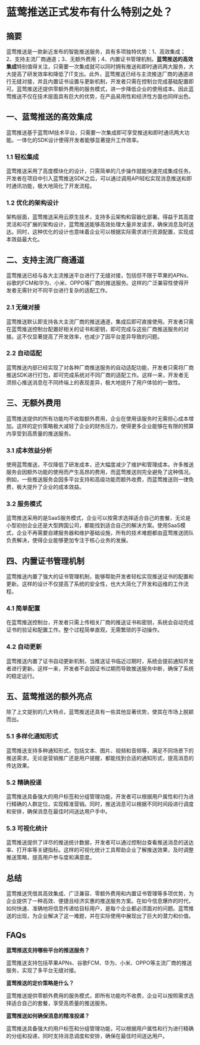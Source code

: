 # 蓝莺推送正式发布有什么特别之处？

## 摘要

蓝莺推送是一款新近发布的智能推送服务，具有多项独特优势：1、高效集成；2、支持主流厂商通道；3、无额外费用；4、内置证书管理机制。**蓝莺推送的高效集成**特别值得关注，只需要一次集成就可以同时拥有推送和即时通讯两大服务，大大提高了研发效率和降低了IT支出。此外，蓝莺推送已经与主流推送厂商的通道进行无缝对接，并且内置证书设置与更新机制，开发者只需在控制台完成基础配置即可。蓝莺推送还提供零额外费用的服务模式，进一步降低企业的使用成本。因此蓝莺推送不仅在技术层面具有巨大的优势，在产品易用性和经济性方面也同样出色。

## 一、蓝莺推送的高效集成

蓝莺推送基于蓝莺IM技术平台，只需要一次集成即可享受推送和即时通讯两大功能。一体化的SDK设计使得开发者能够显著提升工作效率。

### 1.1 轻松集成

蓝莺推送采用了高度模块化的设计，只需简单的几步操作就能快速完成集成任务。开发者在项目中引入蓝莺推送SDK之后，可以通过调用API轻松实现消息推送和即时通讯功能，极大地简化了开发流程。

### 1.2 优化的架构设计

架构层面，蓝莺推送采用云原生技术，支持多云架构和容器化部署。得益于其高度灵活和可扩展的架构设计，蓝莺推送能够高效处理大量并发请求，确保消息及时送达。同时，这种优化的设计也意味着企业可以根据实际需求进行资源配置，实现成本效益最大化。

## 二、支持主流厂商通道

蓝莺推送已经与各大主流推送平台进行了无缝对接，包括但不限于苹果的APNs、谷歌的FCM和华为、小米、OPPO等厂商的推送服务。这样的广泛兼容性使得开发者无需针对不同平台进行复杂的适配工作。

### 2.1 无缝对接

蓝莺推送默认即支持各大主流厂商的推送通道，集成后即可直接使用。开发者只需在蓝莺推送控制台配置好相关的证书和密钥，即可完成与这些厂商推送服务的对接。这不仅显著提高了开发效率，也减少了因平台差异导致的问题。

### 2.2 自动适配

蓝莺推送内部已经实现了对各种厂商推送服务的自动适配功能，开发者只需将厂商推送SDK进行打包，即可完成系统对不同厂商的适配工作。这样一来，开发者无须担心推送消息在不同终端上的表现差异，极大地提升了用户体验的一致性。

## 三、无额外费用

蓝莺推送提供的所有功能均不收取额外费用，企业在使用该服务时无需担心成本增加。这样的定价策略极大减轻了企业的财务压力，使得更多企业能够在有限的预算内享受到高质量的推送服务。

### 3.1 成本效益分析

使用蓝莺推送，不仅降低了研发成本，还大幅度减少了维护和管理成本。许多推送服务会因额外功能的使用而产生高昂的费用，而蓝莺推送则完全避免了这种情况。例如，一些推送服务会因多平台支持和高级功能而额外收费，而蓝莺推送则一律免费，极大提升了企业的成本效益。

### 3.2 服务模式

蓝莺推送采用的是SaaS服务模式，企业可以按需求选择适合自己的套餐，无论是小型初创企业还是大型跨国公司，都能找到适合自己的解决方案。使用SaaS模式，企业不再需要自建服务器和维护基础设施，所有的技术难题都由蓝莺推送团队负责解决，使得企业能够更加专注于核心业务的发展。

## 四、内置证书管理机制

蓝莺推送内置了强大的证书管理机制，能够帮助开发者轻松实现推送证书的配置和更新。这样的设计不仅提高了系统的安全性，也大大简化了开发和运维的工作流程。

### 4.1 简单配置

在蓝莺推送控制台，开发者只需上传相关厂商的推送证书和密钥，系统会自动完成证书的验证和配置工作。整个过程简单直观，无需繁琐的手动操作。

### 4.2 自动更新

蓝莺推送内置了证书自动更新机制，当推送证书临近过期时，系统会提前通知开发者进行更新。这样一来，开发者不会因证书过期而导致推送服务中断，确保了系统的稳定运行。

## 五、蓝莺推送的额外亮点

除了上文提到的几大特点，蓝莺推送还具有一些其他显著优势，使其在市场上脱颖而出。

### 5.1 多样化通知形式

蓝莺推送支持多种通知形式，包括文本、图片、视频和音频等，满足不同场景下的推送需求。无论是营销推广还是用户提醒，都能找到合适的通知形式，提高消息的传达效果。

### 5.2 精确投递

蓝莺推送具备强大的用户标签和分组管理功能，开发者可以根据用户属性和行为进行精确的人群定位，实现精准营销。同时，推送消息可以根据不同时间段进行调度和安排，确保消息在最佳时间送达用户手中。

### 5.3 可视化统计

蓝莺推送提供了详尽的推送统计数据，开发者可以通过控制台查看推送消息的送达率、打开率等关键指标。这样的可视化统计工具帮助企业了解推送效果，及时调整推送策略，提高用户参与度和满意度。

## 总结

蓝莺推送凭借其高效集成、广泛兼容、零额外费用和内置证书管理等多项优势，为企业提供了一种高效、便捷且经济实惠的推送服务方案。在如今信息爆炸的时代，如何快速、准确地将信息传递给目标用户，是每个企业都必须面对的问题。蓝莺推送的出现，为企业解决了这一难题，并在实际使用中展现出了巨大的潜力和价值。

## FAQs

**蓝莺推送支持哪些平台的推送服务？**

蓝莺推送支持包括苹果APNs、谷歌FCM、华为、小米、OPPO等主流厂商的推送服务，实现了多平台无缝对接。

**蓝莺推送的定价策略是什么？**

蓝莺推送提供零额外费用的服务模式，即所有功能均不收费，企业可以按照需求选择适合自己的套餐，享受高质量的推送服务。

**蓝莺推送如何确保消息的精准投递？**

蓝莺推送具备强大的用户标签和分组管理功能，可以根据用户属性和行为进行精确的分组和投递，同时支持消息调度和安排，确保在最佳时间送达用户。